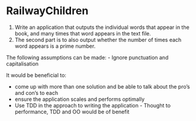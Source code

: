 # RailwayChildren

1. Write an application that outputs the individual words that appear in the book, and many times that word appears in the text file.
2. The second part is to also output whether the number of times each word appears is a prime number.

The following assumptions can be made:
- Ignore punctuation and capitalisation

It would be beneficial to:
- come up with more than one solution and be able to talk about the pro’s and con’s to each
- ensure the application scales and performs optimally
- Use TDD in the approach to writing the application
- Thought to performance, TDD and OO would be of benefit
